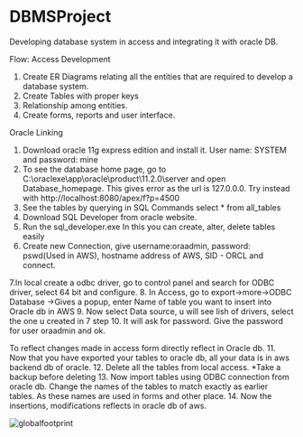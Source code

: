 # DBMSProject
Developing database system in access and integrating it with oracle DB.

Flow:
Access Development
1. Create ER Diagrams relating all the entities that are required to develop a database system.
2. Create Tables with proper keys
3. Relationship among entities.
4. Create forms, reports and user interface.

Oracle Linking
1. Download oracle 11g express edition and install it. User name: SYSTEM and password: mine
2. To see the database home page, go to C:\oraclexe\app\oracle\product\11.2.0\server and open Database_homepage. This gives error as the 
   url is 127.0.0.0. Try instead with http://localhost:8080/apex/f?p=4500
3. See the tables by querying in SQL Commands select * from all_tables
4. Download SQL Developer from oracle website.
5. Run the sql_developer.exe     In this you can create, alter, delete tables easily
6. Create new Connection, give username:oraadmin, password: pswd(Used in AWS), hostname address of AWS, SID - ORCL and connect.

7.In local create a odbc driver, go to control panel and search for ODBC driver, select 64 bit and configure.
8. In Access, go to export->more->ODBC Database ->Gives a popup, enter Name of table you want to insert into Oracle db in AWS
9. Now select Data source, u will see lish of drivers, select the one u created in 7 step
10. It will ask for password. Give the password for user oraadmin and ok.

To reflect changes made in access form directly reflect in Oracle db.
11. Now that you have exported your tables to oracle db, all your data is in aws backend db of oracle.
12. Delete all the tables from local access. *Take a backup before deleting
13. Now import tables using ODBC connection from oracle db. Change the names of the tables to match exactly as earlier tables. As these names are used in forms and other place.
14. Now the insertions, modifications reflects in oracle db of aws. 







![globalfootprint](https://user-images.githubusercontent.com/32714796/34234400-e8f1dfcc-e5b8-11e7-865b-86130737efc8.PNG)
